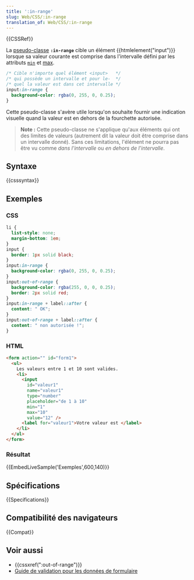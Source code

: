 ```yaml
---
title: ':in-range'
slug: Web/CSS/:in-range
translation_of: Web/CSS/:in-range
---
```


{{CSSRef}}

La [pseudo-classe](/fr/docs/Web/CSS/Pseudo-classes) **`:in-range`** cible un élément {{htmlelement("input")}} lorsque sa valeur courante est comprise dans l'intervalle défini par les attributs [`min`](/fr/docs/Web/HTML/Element/input#min) et [max](/fr/docs/Web/HTML/Element/input#max).

```css
/* Cible n'importe quel élément <input>   */
/* qui possède un intervalle et pour le-  */
/* quel la valeur est dans cet intervalle */
input:in-range {
  background-color: rgba(0, 255, 0, 0.25);
}
```

Cette pseudo-classe s'avère utile lorsqu'on souhaite fournir une indication visuelle quand la valeur est en dehors de la fourchette autorisée.

> **Note :** Cette pseudo-classe ne s'applique qu'aux éléments qui ont des limites de valeurs (autrement dit la valeur doit être comprise dans un intervalle donné). Sans ces limitations, l'élément ne pourra pas être vu comme _dans l'intervalle_ ou _en dehors de l'intervalle_.

## Syntaxe

{{csssyntax}}

## Exemples

### CSS

```css
li {
  list-style: none;
  margin-bottom: 1em;
}
input {
  border: 1px solid black;
}
input:in-range {
  background-color: rgba(0, 255, 0, 0.25);
}
input:out-of-range {
  background-color: rgba(255, 0, 0, 0.25);
  border: 2px solid red;
}
input:in-range + label::after {
  content: " OK";
}
input:out-of-range + label::after {
  content: " non autorisée !";
}
```

### HTML

```html
<form action="" id="form1">
  <ul>
    Les valeurs entre 1 et 10 sont valides.
    <li>
      <input
        id="valeur1"
        name="valeur1"
        type="number"
        placeholder="de 1 à 10"
        min="1"
        max="10"
        value="12" />
      <label for="valeur1">Votre valeur est </label>
    </li>
  </ul>
</form>
```

### Résultat

{{EmbedLiveSample('Exemples',600,140)}}

## Spécifications

{{Specifications}}

## Compatibilité des navigateurs

{{Compat}}

## Voir aussi

- {{cssxref(":out-of-range")}}
- [Guide de validation pour les données de formulaire](/fr/docs/Learn/Forms/Form_validation)
